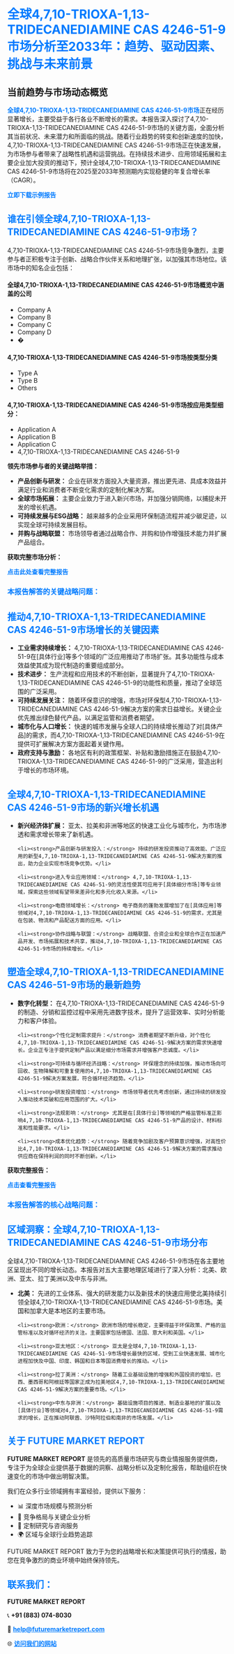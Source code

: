 <h1 style="color: #007BFF;">全球4,7,10-TRIOXA-1,13-TRIDECANEDIAMINE CAS 4246-51-9市场分析至2033年：趋势、驱动因素、挑战与未来前景</h1>

<section id="overview">
<h2>当前趋势与市场动态概览</h2>
<p><a href="https://www.futuremarketreport.com/zh-CN/industry-report/4710-trioxa-113-tridecanediamine-cas-4246-51-9-market" style="color: #007BFF; text-decoration: none;"><strong>全球4,7,10-TRIOXA-1,13-TRIDECANEDIAMINE CAS 4246-51-9市场</strong></a>正在经历显著增长，主要受益于各行各业不断增长的需求。本报告深入探讨了4,7,10-TRIOXA-1,13-TRIDECANEDIAMINE CAS 4246-51-9市场的关键方面，全面分析其当前状况、未来潜力和所面临的挑战。随着行业趋势的转变和创新速度的加快，4,7,10-TRIOXA-1,13-TRIDECANEDIAMINE CAS 4246-51-9市场正在快速发展，为市场参与者带来了战略性机遇和运营挑战。在持续技术进步、应用领域拓展和主要企业加大投资的推动下，预计全球4,7,10-TRIOXA-1,13-TRIDECANEDIAMINE CAS 4246-51-9市场将在2025至2033年预测期内实现稳健的年复合增长率（CAGR）。</p>
</section>

<section id="overview">
<p><a href="https://www.futuremarketreport.com/zh-CN/request-sample/reportId=112570" style="color: #007BFF; text-decoration: none;"><strong>立即下载示例报告</strong></a></p>
</section>

<section id="key-players">
<h2 style="color: #007BFF;">谁在引领全球4,7,10-TRIOXA-1,13-TRIDECANEDIAMINE CAS 4246-51-9市场？</h2>
<p>4,7,10-TRIOXA-1,13-TRIDECANEDIAMINE CAS 4246-51-9市场竞争激烈，主要参与者正积极专注于创新、战略合作伙伴关系和地理扩张，以加强其市场地位。该市场中的知名企业包括：</p>
<h4>全球4,7,10-TRIOXA-1,13-TRIDECANEDIAMINE CAS 4246-51-9市场概览中涵盖的公司</h4>
<ul><li>Company A</li><li>Company B</li><li>Company C</li><li>Company D</li><li>�</li></ul>
<h4>4,7,10-TRIOXA-1,13-TRIDECANEDIAMINE CAS 4246-51-9市场按类型分类</h4>
<ul><li>Type A</li><li>Type B</li><li>Others</li></ul>

<h4>4,7,10-TRIOXA-1,13-TRIDECANEDIAMINE CAS 4246-51-9市场按应用类型细分：</h4>
<ul><li>Application A</li><li>Application B</li><li>Application C</li><li>4,7,10-TRIOXA-1,13-TRIDECANEDIAMINE CAS 4246-51-9</li></ul>
<p><strong>领先市场参与者的关键战略举措：</strong></p> 
<ul> 
<li><strong>产品创新与研发：</strong> 企业在研发方面投入大量资源，推出更先进、具成本效益并满足行业和消费者不断变化需求的定制化解决方案。</li> 
<li><strong>全球市场拓展：</strong> 主要企业致力于进入新兴市场，并加强分销网络，以捕捉未开发的增长机遇。</li> 
<li><strong>可持续发展与ESG战略：</strong> 越来越多的企业采用环保制造流程并减少碳足迹，以实现全球可持续发展目标。</li> 
<li><strong>并购与战略联盟：</strong> 市场领导者通过战略合作、并购和协作增强技术能力并扩展产品组合。</li> 
</ul>
</section>

<section>
<p><strong>获取完整市场分析：</strong></p> 
<a href="https://www.futuremarketreport.com/zh-CN/industry-report/4710-trioxa-113-tridecanediamine-cas-4246-51-9-market" style="color: #007BFF; text-decoration: none;"><strong>点击此处查看完整报告</strong></a> 
<h3 style="color: #007BFF;">本报告解答的关键战略问题：</h3>
</section>

<section id="driving-factors">
  <h2 style="color: #007BFF;">推动4,7,10-TRIOXA-1,13-TRIDECANEDIAMINE CAS 4246-51-9市场增长的关键因素</h2>
  <ul>
    <li><strong>工业需求持续增长：</strong> 4,7,10-TRIOXA-1,13-TRIDECANEDIAMINE CAS 4246-51-9在[具体行业]等多个领域的广泛应用推动了市场扩张。其多功能性与成本效益使其成为现代制造的重要组成部分。</li>
    <li><strong>技术进步：</strong> 生产流程和应用技术的不断创新，显著提升了4,7,10-TRIOXA-1,13-TRIDECANEDIAMINE CAS 4246-51-9的功能性和质量，推动了全球范围的广泛采用。</li>
    <li><strong>可持续发展关注：</strong> 随着环保意识的增强，市场对环保型4,7,10-TRIOXA-1,13-TRIDECANEDIAMINE CAS 4246-51-9解决方案的需求日益增长。关键企业优先推出绿色替代产品，以满足监管和消费者期望。</li>
    <li><strong>城市化与人口增长：</strong> 快速的城市发展与全球人口的持续增长推动了对[具体产品]的需求，而4,7,10-TRIOXA-1,13-TRIDECANEDIAMINE CAS 4246-51-9在提供可扩展解决方案方面起着关键作用。</li>
    <li><strong>政府支持与激励：</strong> 各地区有利的政策框架、补贴和激励措施正在鼓励4,7,10-TRIOXA-1,13-TRIDECANEDIAMINE CAS 4246-51-9的广泛采用，营造出利于增长的市场环境。</li>
  </ul>
</section>

<section id="growth-opportunities">
  <h2 style="color: #007BFF;">全球4,7,10-TRIOXA-1,13-TRIDECANEDIAMINE CAS 4246-51-9市场的新兴增长机遇</h2>
  <ul>
    <li><strong>新兴经济体扩展：</strong> 亚太、拉美和非洲等地区的快速工业化与城市化，为市场渗透和需求增长带来了新机遇。</li>
    
    <li><strong>产品创新与研发投入：</strong> 持续的研发投资推动了高效能、广泛应用的新型4,7,10-TRIOXA-1,13-TRIDECANEDIAMINE CAS 4246-51-9解决方案的推出，助力企业实现市场竞争优势。</li>
    
    <li><strong>进入专业应用领域：</strong> 4,7,10-TRIOXA-1,13-TRIDECANEDIAMINE CAS 4246-51-9的灵活性使其可应用于[具体细分市场]等专业领域，探索这些领域有望带来差异化和多元化收入来源。</li>
    
    <li><strong>电商领域增长：</strong> 电子商务的蓬勃发展增加了在[具体应用]等领域对4,7,10-TRIOXA-1,13-TRIDECANEDIAMINE CAS 4246-51-9的需求，尤其是在包装、物流和产品配送方面的应用。</li>
    
    <li><strong>协作战略与联盟：</strong> 战略联盟、合资企业和全球合作正在加速产品开发、市场拓展和技术共享，推动4,7,10-TRIOXA-1,13-TRIDECANEDIAMINE CAS 4246-51-9市场的持续增长。</li>
  </ul>
</section>

<section id="trending-factors">
  <h2 style="color: #007BFF;">塑造全球4,7,10-TRIOXA-1,13-TRIDECANEDIAMINE CAS 4246-51-9市场的最新趋势</h2>
  <ul>
    <li><strong>数字化转型：</strong> 在4,7,10-TRIOXA-1,13-TRIDECANEDIAMINE CAS 4246-51-9的制造、分销和监控过程中采用先进数字技术，提升了运营效率、实时分析能力和客户体验。</li>
    
    <li><strong>个性化定制需求提升：</strong> 消费者期望不断升级，对个性化4,7,10-TRIOXA-1,13-TRIDECANEDIAMINE CAS 4246-51-9解决方案的需求快速增长。企业正专注于提供定制产品以满足细分市场需求并增强客户忠诚度。</li>
    
    <li><strong>可持续与循环经济战略：</strong> 环保理念的持续加强，推动市场向可回收、生物降解和可重复使用的4,7,10-TRIOXA-1,13-TRIDECANEDIAMINE CAS 4246-51-9解决方案发展，符合循环经济趋势。</li>
    
    <li><strong>研发投资增加：</strong> 市场领导者优先考虑创新，通过持续的研发投入推动技术突破和应用范围的扩大。</li>
    
    <li><strong>法规影响：</strong> 尤其是在[具体行业]等领域的严格监管标准正影响4,7,10-TRIOXA-1,13-TRIDECANEDIAMINE CAS 4246-51-9产品的设计、材料标准和性能要求。</li>
    
    <li><strong>成本优化趋势：</strong> 随着竞争加剧及客户预算意识增强，对高性价比4,7,10-TRIOXA-1,13-TRIDECANEDIAMINE CAS 4246-51-9解决方案的需求推动供应商在保持利润的同时不断创新。</li>
  </ul>
</section>

<section>
  <p><strong>获取完整报告：</strong></p>
  <a href="https://www.futuremarketreport.com/zh-CN/industry-report/4710-trioxa-113-tridecanediamine-cas-4246-51-9-market" style="color: #007BFF; text-decoration: none;"><strong>点击查看完整报告</strong></a>

  <h3 style="color: #007BFF;">本报告解答的核心战略问题：</h3>
</section>

<section id="regional-analysis">
  <h2 style="color: #007BFF;">区域洞察：全球4,7,10-TRIOXA-1,13-TRIDECANEDIAMINE CAS 4246-51-9市场分布</h2>
  <p>全球4,7,10-TRIOXA-1,13-TRIDECANEDIAMINE CAS 4246-51-9市场在各主要地区呈现出不同的增长动态。本报告对五大主要地理区域进行了深入分析：北美、欧洲、亚太、拉丁美洲以及中东与非洲。</p>
  <ul>
    <li><strong>北美：</strong> 先进的工业体系、强大的研发能力以及新技术的快速应用使北美持续引领全球4,7,10-TRIOXA-1,13-TRIDECANEDIAMINE CAS 4246-51-9市场。美国和加拿大是本地区的主要市场。</li>

    <li><strong>欧洲：</strong> 欧洲市场的增长稳定，主要得益于环保政策、严格的监管标准以及对循环经济的关注。主要国家包括德国、法国、意大利和英国。</li>

    <li><strong>亚太地区：</strong> 亚太是全球4,7,10-TRIOXA-1,13-TRIDECANEDIAMINE CAS 4246-51-9市场增长最快的区域，受到工业快速发展、城市化进程加快及中国、印度、韩国和日本等国消费增长的推动。</li>

    <li><strong>拉丁美洲：</strong> 随着工业基础设施的增强和外国投资的增加，巴西、墨西哥和阿根廷等国家正成为拉美地区4,7,10-TRIOXA-1,13-TRIDECANEDIAMINE CAS 4246-51-9解决方案的重要市场。</li>

    <li><strong>中东与非洲：</strong> 基础设施项目的推进、制造业基地的扩展以及[具体行业]等领域对4,7,10-TRIOXA-1,13-TRIDECANEDIAMINE CAS 4246-51-9需求的增长，正在推动阿联酋、沙特阿拉伯和南非的市场发展。</li>
  </ul>
</section>

<footer>
<h2 style="color: #007BFF;">关于 FUTURE MARKET REPORT</h2>
<p><strong>FUTURE MARKET REPORT</strong> 是领先的高质量市场研究与商业情报服务提供商，专注于为全球企业提供基于数据的洞察、战略分析以及定制化报告，帮助组织在快速变化的市场中做出明智决策。</p>

<p>我们在众多行业领域拥有丰富经验，提供以下服务：</p>
<ul>
  <li>📊 深度市场规模与预测分析</li>
  <li>📌 竞争格局与关键企业分析</li>
  <li>🧩 定制研究与咨询服务</li>
  <li>🌍 区域与全球行业趋势追踪</li>
</ul>

<p>FUTURE MARKET REPORT 致力于为您的战略增长和决策提供可执行的情报，助您在竞争激烈的商业环境中始终保持领先。</p>

<h2 style="color: #007BFF;">联系我们：</h2>
<p><strong>FUTURE MARKET REPORT</strong></p>
<p>📞 <strong>+91 (883) 074-8030</strong></p>
<p>📧 <strong><a href="mailto:help@futuremarketreport.com" style="color: #007BFF;">help@futuremarketreport.com</a></strong></p>
<p>🌐 <strong><a href="https://www.futuremarketreport.com/" style="color: #007BFF;">访问我们的网站</a></strong></p>
</footer>